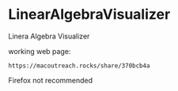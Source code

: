 # LinearAlgebraVisualizer
Linera Algebra Visualizer

working web page:
```
https://macoutreach.rocks/share/370bcb4a
```
Firefox not recommended

